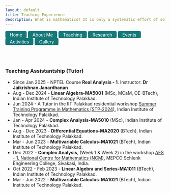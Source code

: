 ```yaml
---
layout: default
title: Teaching Experience
description: What is mathematics? It is only a systematic effort of solving puzzles posed by nature. — Shakuntala Devi
---
```


<a href="index" class="btn" style="display: inline-block; padding: 2.5px 14px; background-color: #157878; color: white; text-decoration: none; border-radius: 4px;">Home</a>  <a href="aboutme" target="_blank" class="btn" style="display: inline-block; padding: 2.5px 14px; background-color: #157878; color: white; text-decoration: none; border-radius: 4px;">About Me</a> <a href="teaching" target="_blank" class="btn" style="display: inline-block; padding: 2.5px 14px; background-color: #157878; color: white; text-decoration: none; border-radius: 4px;">Teaching</a>  <a href="research" target="_blank" class="btn" style="display: inline-block; padding: 2.5px 14px; background-color: #157878; color: white; text-decoration: none; border-radius: 4px;">Research</a>  <a href="event" target="_blank" class="btn" style="display: inline-block; padding: 2.5px 14px; background-color: #157878; color: white; text-decoration: none; border-radius: 4px;">Events</a>  <a href="activities" target="_blank" class="btn" style="display: inline-block; padding: 2.5px 14px; background-color: #157878; color: white; text-decoration: none; border-radius: 4px;">Activities</a> <a href="gallery" target="_blank" class="btn" style="display: inline-block; padding: 2.5px 14px; background-color: #157878; color: white; text-decoration: none; border-radius: 4px;">Gallery</a>


<br/><br/>


### Teaching Assistantship (Tutor)

- Since Jan 2025 - NPTEL Course **Real Analysis - 1**. Instructor: **Dr Jaikrishnan Janardhanan** 
- Aug - Dec 2024 - **Linear Algebra-MA5001** (MSc, MCaM, OE-BTech), Indian Institute of Technology Palakkad.
- Jun 2024 - A Tutor in the IIT Palakkad residential workshop [Summer Training Programme in Mathematics (STP-2024)](https://sites.google.com/iitpkd.ac.in/stpmathiitpkd/home), Indian Institute of Technology Palakkad.
- Jan - Apr 2024 - **Complex Analysis-MA5010** (MSc), Indian Institute of Technology Palakkad. 
- Aug - Dec 2023 - **Differential Equations-MA2020** (BTech), Indian Institute of Technology Palakkad. 
- Mar - Jun 2023 - **Multivariable Calculus-MA1021** (BTech), Indian Institute of Technology Palakkad.
- Dec 2022 - **Complex Analysis**, (Week 1 & Week 2) in the workshop [AFS - 1, National Centre for Mathematics (NCM)](https://www.atmschools.org/school/2022/AFS-I/afs-mep-siva/speakers-and-syllabus), MEPCO Schlenk Engineering College, Sivakasi, India.
- Oct 2022 - Feb 2023 - **Linear Algebra and Series-MA1011** (BTech), Indian Institute of Technology Palakkad.
- Mar - Jun 2022 - **Multivariable Calculus-MA1021** (BTech), Indian Institute of Technology Palakkad.



<br/>

<style>
    .page-header {
        height: 150px; /* Example height */
        padding: 10px;
    }
</style>
